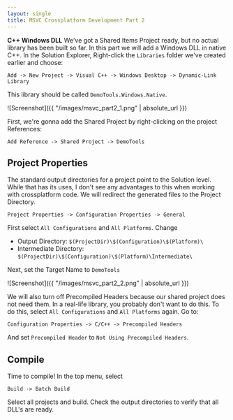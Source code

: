 ```yaml
---
layout: single
title: MSVC Crossplatform Development Part 2
---
```

**C++ Windows DLL** We've got a Shared Items Project ready, but no actual library has been built so far. In this part we will add a Windows DLL in native C++. <!--more--> In the Solution Explorer, Right-click the `Libraries` folder we've created earlier and choose:

`Add -> New Project -> Visual C++ -> Windows Desktop -> Dynamic-Link Library`

This library should be called `DemoTools.Windows.Native`.

![Screenshot]({{ "/images/msvc_part2_1.png" | absolute_url }})

First, we're gonna add the Shared Project by right-clicking on the project References:

`Add Reference -> Shared Project -> DemoTools`

## Project Properties

The standard output directories for a project point to the Solution level. While that has its uses, I don't see any advantages to this when working with crossplatform code. We will redirect the generated files to the Project Directory.

`Project Properties -> Configuration Properties -> General`

First select `All Configurations` and `All Platforms`. Change
- Output Directory: `$(ProjectDir)\$(Configuration)\$(Platform)\`
- Intermediate Directory: `$(ProjectDir)\$(Configuration)\$(Platform)\Intermediate\`

Next, set the Target Name to `DemoTools`

![Screenshot]({{ "/images/msvc_part2_2.png" | absolute_url }})


We will also turn off Precompiled Headers because our shared project does not need them. In a real-life library, you probably don't want to do this. To do this, select  `All Configurations` and `All Platforms` again. Go to: 

`Configuration Properties -> C/C++ -> Precompiled Headers`

And set `Precompiled Header` to `Not Using Precompiled Headers`.

## Compile

Time to compile! In the top menu, select 

`Build -> Batch Build`

Select all projects and build. Check the output directories to verify that all DLL's are ready.

